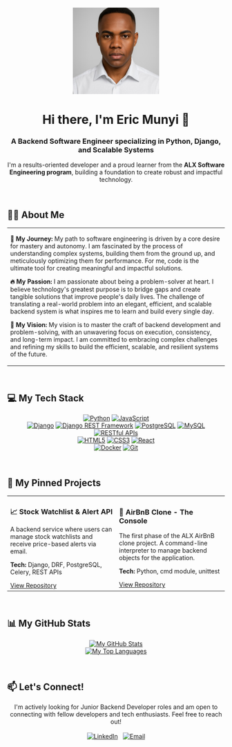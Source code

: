 <!-- 1. BANNER -->
<p align="center">
  <a href="www.linkedin.com/in/munyi-eric">
    <img src="https://github.com/ermun361/ermun361/raw/main/ai%20genrated.jpg" alt="A custom banner for my GitHub profile" width="200px">
  </a>
</p>

<!-- 2. INTRODUCTION -->
<h1 align="center">Hi there, I'm Eric Munyi 👋</h1>
<h3 align="center">A Backend Software Engineer specializing in Python, Django, and Scalable Systems</h3>

<p align="center">
  I'm a results-oriented developer and a proud learner from the <strong>ALX Software Engineering program</strong>, building a foundation to create robust and impactful technology.
</p>

<br/>

<!-- 3. ABOUT ME -->
## 👨‍💻 About Me

<table>
  <tr>
    <td>
      <p>
        <strong>🚀 My Journey:</strong> My path to software engineering is driven by a core desire for mastery and autonomy. I am fascinated by the process of understanding complex systems, building them from the ground up, and meticulously optimizing them for performance. For me, code is the ultimate tool for creating meaningful and impactful solutions.
      </p>
      <p>
        <strong>🔥 My Passion:</strong> I am passionate about being a problem-solver at heart. I believe technology's greatest purpose is to bridge gaps and create tangible solutions that improve people's daily lives. The challenge of translating a real-world problem into an elegant, efficient, and scalable backend system is what inspires me to learn and build every single day.
      </p>
      <p>
        <strong>🎯 My Vision:</strong> My vision is to master the craft of backend development and problem-solving, with an unwavering focus on execution, consistency, and long-term impact. I am committed to embracing complex challenges and refining my skills to build the efficient, scalable, and resilient systems of the future.
      </p>
    </td>
  </tr>
</table>

<br/>

<!-- 4. TECH STACK -->
## 💻 My Tech Stack
<p align="center">
  <!-- Languages -->
  <a href="#"><img alt="Python" src="https://img.shields.io/badge/Python-3776AB?style=for-the-badge&logo=python&logoColor=white"></a>
  <a href="#"><img alt="JavaScript" src="https://img.shields.io/badge/JavaScript-F7DF1E?style=for-the-badge&logo=javascript&logoColor=black"></a>
  
  <!-- Backend -->
  <br/>
  <a href="#"><img alt="Django" src="https://img.shields.io/badge/Django-092E20?style=for-the-badge&logo=django&logoColor=white"></a>
  <a href="#"><img alt="Django REST Framework" src="https://img.shields.io/badge/Django%20REST-A30000?style=for-the-badge&logo=django&logoColor=white"></a>
  <a href="#"><img alt="PostgreSQL" src="https://img.shields.io/badge/PostgreSQL-4169E1?style=for-the-badge&logo=postgresql&logoColor=white"></a>
  <a href="#"><img alt="MySQL" src="https://img.shields.io/badge/MySQL-4479A1?style=for-the-badge&logo=mysql&logoColor=white"></a>
  <a href="#"><img alt="RESTful APIs" src="https://img.shields.io/badge/RESTful_APIs-0277BD?style=for-the-badge&logo=api&logoColor=white"></a>
  
  <!-- Frontend -->
  <br/>
  <a href="#"><img alt="HTML5" src="https://img.shields.io/badge/HTML5-E34F26?style=for-the-badge&logo=html5&logoColor=white"></a>
  <a href="#"><img alt="CSS3" src="https://img.shields.io/badge/CSS3-1572B6?style=for-the-badge&logo=css3&logoColor=white"></a>
  <a href="#"><img alt="React" src="https://img.shields.io/badge/React-61DAFB?style=for-the-badge&logo=react&logoColor=black"></a>
  
  <!-- Tools & Platforms -->
  <br/>
  <a href="#"><img alt="Docker" src="https://img.shields.io/badge/Docker-2496ED?style=for-the-badge&logo=docker&logoColor=white"></a>
  <a href="#"><img alt="Git" src="https://img.shields.io/badge/Git-F05032?style=for-the-badge&logo=git&logoColor=white"></a>
</p>

<br/>

<!-- 5. PINNED PROJECTS -->
## 🚀 My Pinned Projects
<p align="center"><em></em></p>
<table width="100%">
  <tr>
    <td width="50%">
      <h3>📈 Stock Watchlist & Alert API</h3>
      <p>A backend service where users can manage stock watchlists and receive price-based alerts via email.</p>
      <p><strong>Tech:</strong> Django, DRF, PostgreSQL, Celery, REST APIs</p>
      <a href="[LINK_TO_REPO]" target="_blank">View Repository</a>
    </td>
    <td width="50%">
      <h3>📜 AirBnB Clone - The Console</h3>
      <p>The first phase of the ALX AirBnB clone project. A command-line interpreter to manage backend objects for the application.</p>
      <p><strong>Tech:</strong> Python, cmd module, unittest</p>
      <a href="[LINK_TO_REPO]" target="_blank">View Repository</a>
    </td>
  </tr>
</table>

<br/>

<!-- 6. GITHUB STATS -->
## 📊 My GitHub Stats
<p align="center">
  <a href="https://github.com/anuraghazra/github-readme-stats">
    <img alt="My GitHub Stats" src="https://github-readme-stats.vercel.app/api?username=ermun361&show_icons=true&theme=tokyonight&count_private=true&hide_border=true" />
  </a>
  <br/>
  <a href="https://github.com/anuraghazra/github-readme-stats">
    <img alt="My Top Languages" src="https://github-readme-stats.vercel.app/api/top-langs/?username=ermun361&layout=compact&theme=tokyonight&hide_border=true" />
  </a>
</p>

<br/>

<!-- 7. CONTACT -->
## 📫 Let's Connect!
<p align="center">
  I'm actively looking for Junior Backend Developer roles and am open to connecting with fellow developers and tech enthusiasts. Feel free to reach out!
  <br/><br/>
  <a href="https://www.linkedin.com/in/munyi-eric" target="_blank"><img alt="LinkedIn" src="https://img.shields.io/badge/LinkedIn-0077B5?style=for-the-badge&logo=linkedin&logoColor=white"></a>
   
  <a href="mailto:munyieric7@gmail.com"><img alt="Email" src="https://img.shields.io/badge/Email-D14836?style=for-the-badge&logo=gmail&logoColor=white"></a>
</p>
